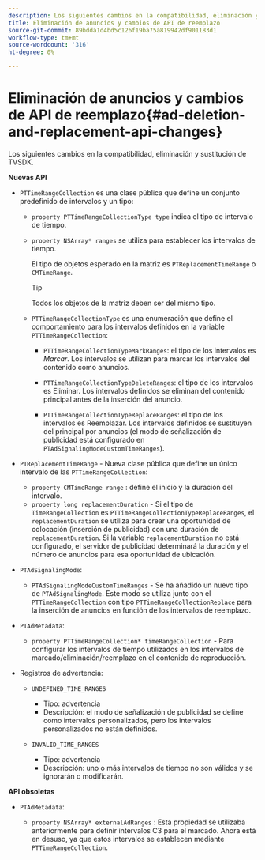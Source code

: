 ```yaml
---
description: Los siguientes cambios en la compatibilidad, eliminación y sustitución de TVSDK.
title: Eliminación de anuncios y cambios de API de reemplazo
source-git-commit: 89bdda1d4bd5c126f19ba75a819942df901183d1
workflow-type: tm+mt
source-wordcount: '316'
ht-degree: 0%

---
```



# Eliminación de anuncios y cambios de API de reemplazo{#ad-deletion-and-replacement-api-changes}

Los siguientes cambios en la compatibilidad, eliminación y sustitución de TVSDK.

**Nuevas API**

* `PTTimeRangeCollection` es una clase pública que define un conjunto predefinido de intervalos y un tipo:

   * `property PTTimeRangeCollectionType type` indica el tipo de intervalo de tiempo.
   * `property NSArray* ranges` se utiliza para establecer los intervalos de tiempo.

      El tipo de objetos esperado en la matriz es `PTReplacementTimeRange` o `CMTimeRange`.

      >[!TIP]
      >
      >Todos los objetos de la matriz deben ser del mismo tipo.

   * `PTTimeRangeCollectionType` es una enumeración que define el comportamiento para los intervalos definidos en la variable `PTTimeRangeCollection`:

      * `PTTimeRangeCollectionTypeMarkRanges`: el tipo de los intervalos es *Marcar*. Los intervalos se utilizan para marcar los intervalos del contenido como anuncios.

      * `PTTimeRangeCollectionTypeDeleteRanges`: el tipo de los intervalos es Eliminar. Los intervalos definidos se eliminan del contenido principal antes de la inserción del anuncio.
      * `PTTimeRangeCollectionTypeReplaceRanges`: el tipo de los intervalos es Reemplazar. Los intervalos definidos se sustituyen del principal por anuncios (el modo de señalización de publicidad está configurado en `PTAdSignalingModeCustomTimeRanges`).

* `PTReplacementTimeRange` - Nueva clase pública que define un único intervalo de las `PTTimeRangeCollection`:

   * `property CMTimeRange range` : define el inicio y la duración del intervalo.
   * `property long replacementDuration` - Si el tipo de `TimeRangeCollection` es `PTTimeRangeCollectionTypeReplaceRanges`, el `replacementDuration` se utiliza para crear una oportunidad de colocación (inserción de publicidad) con una duración de `replacementDuration`. Si la variable `replacementDuration` no está configurado, el servidor de publicidad determinará la duración y el número de anuncios para esa oportunidad de ubicación.

* `PTAdSignalingMode`:

   * `PTAdSignalingModeCustomTimeRanges` - Se ha añadido un nuevo tipo de `PTAdSignalingMode`. Este modo se utiliza junto con el `PTTimeRangeCollection` con tipo `PTTimeRangeCollectionReplace` para la inserción de anuncios en función de los intervalos de reemplazo.

* `PTAdMetadata`:

   * `property PTTimeRangeCollection* timeRangeCollection` - Para configurar los intervalos de tiempo utilizados en los intervalos de marcado/eliminación/reemplazo en el contenido de reproducción.

* Registros de advertencia:

   * `UNDEFINED_TIME_RANGES`

      * Tipo: advertencia
      * Descripción: el modo de señalización de publicidad se define como intervalos personalizados, pero los intervalos personalizados no están definidos.
   * `INVALID_TIME_RANGES`

      * Tipo: advertencia
      * Descripción: uno o más intervalos de tiempo no son válidos y se ignorarán o modificarán.


**API obsoletas**

* `PTAdMetadata`:

   * `property NSArray* externalAdRanges` : Esta propiedad se utilizaba anteriormente para definir intervalos C3 para el marcado. Ahora está en desuso, ya que estos intervalos se establecen mediante `PTTimeRangeCollection`.

